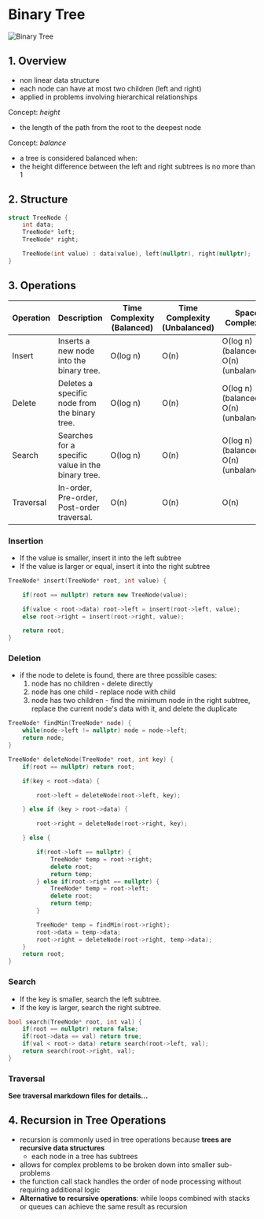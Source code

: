 # Binary Tree

![Binary Tree](https://cdn.programiz.com/sites/tutorial2program/files/binary_tree_1.png)

## 1. Overview

- non linear data structure
- each node can have at most two children (left and right)
- applied in problems involving hierarchical relationships

Concept: *height*

- the length of the path from the root to the deepest node

Concept: *balance*

- a tree is considered balanced when:
- the height difference between the left and right subtrees is no more than 1

## 2. Structure

```cpp
struct TreeNode {
    int data;
    TreeNode* left;
    TreeNode* right;

    TreeNode(int value) : data(value), left(nullptr), right(nullptr);
}
```

## 3. Operations


| Operation | Description                                       | Time Complexity (Balanced) | Time Complexity (Unbalanced) | Space Complexity                       |
| ----------- | --------------------------------------------------- | ---------------------------- | ------------------------------ | ---------------------------------------- |
| Insert    | Inserts a new node into the binary tree.          | O(log n)                   | O(n)                         | O(log n) (balanced), O(n) (unbalanced) |
| Delete    | Deletes a specific node from the binary tree.     | O(log n)                   | O(n)                         | O(log n) (balanced), O(n) (unbalanced) |
| Search    | Searches for a specific value in the binary tree. | O(log n)                   | O(n)                         | O(log n) (balanced), O(n) (unbalanced) |
| Traversal | In-order, Pre-order, Post-order traversal.        | O(n)                       | O(n)                         | O(n)                                   |


### Insertion
- If the value is smaller, insert it into the left subtree
- If the value is larger or equal, insert it into the right subtree

```cpp
TreeNode* insert(TreeNode* root, int value) {

    if(root == nullptr) return new TreeNode(value);

    if(value < root->data) root->left = insert(root->left, value);
    else root->right = insert(root->right, value);

    return root;
}
```

### Deletion
- if the node to delete is found, there are three possible cases:
    1. node has no children - delete directly
    2. node has one child - replace node with child
    3. node has two children - find the minimum node in the right subtree,
        replace the current node's data with it, and delete the duplicate
```cpp
TreeNode* findMin(TreeNode* node) {
    while(node->left != nullptr) node = node->left;
    return node;
}

TreeNode* deleteNode(TreeNode* root, int key) {
    if(root == nullptr) return root;

    if(key < root->data) {

        root->left = deleteNode(root->left, key);

    } else if (key > root->data) {

        root->right = deleteNode(root->right, key);

    } else {

        if(root->left == nullptr) {
            TreeNode* temp = root->right;
            delete root;
            return temp;
        } else if(root->right == nullptr) {
            TreeNode* temp = root->left;
            delete root;
            return temp;
        }

        TreeNode* temp = findMin(root->right);
        root->data = temp->data;
        root->right = deleteNode(root->right, temp->data);
    }
    return root;
}
```

### Search
- If the key is smaller, search the left subtree.
- If the key is larger, search the right subtree.

```cpp
bool search(TreeNode* root, int val) {
    if(root == nullptr) return false;
    if(root->data == val) return true;
    if(val < root-> data) return search(root->left, val);
    return search(root->right, val);
}
```
### Traversal
**See traversal markdown files for details...**

## 4. Recursion in Tree Operations
- recursion is commonly used in tree operations because **trees are recursive data structures**
    - each node in a tree has subtrees
- allows for complex problems to be broken down into smaller sub-problems
- the function call stack handles the order of node processing without requiring additional logic 
- **Alternative to recursive operations**: while loops combined with stacks or queues can achieve the same result as recursion
